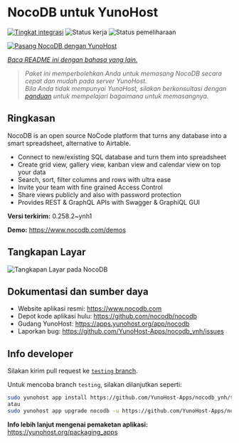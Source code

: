 <!--
N.B.: README ini dibuat secara otomatis oleh <https://github.com/YunoHost/apps/tree/master/tools/readme_generator>
Ini TIDAK boleh diedit dengan tangan.
-->

# NocoDB untuk YunoHost

[![Tingkat integrasi](https://dash.yunohost.org/integration/nocodb.svg)](https://ci-apps.yunohost.org/ci/apps/nocodb/) ![Status kerja](https://ci-apps.yunohost.org/ci/badges/nocodb.status.svg) ![Status pemeliharaan](https://ci-apps.yunohost.org/ci/badges/nocodb.maintain.svg)

[![Pasang NocoDB dengan YunoHost](https://install-app.yunohost.org/install-with-yunohost.svg)](https://install-app.yunohost.org/?app=nocodb)

*[Baca README ini dengan bahasa yang lain.](./ALL_README.md)*

> *Paket ini memperbolehkan Anda untuk memasang NocoDB secara cepat dan mudah pada server YunoHost.*  
> *Bila Anda tidak mempunyai YunoHost, silakan berkonsultasi dengan [panduan](https://yunohost.org/install) untuk mempelajari bagaimana untuk memasangnya.*

## Ringkasan

NocoDB is an open source NoCode platform that turns any database into a smart spreadsheet, alternative to Airtable.

* Connect to new/existing SQL database and turn them into spreadsheet
* Create grid view, gallery view, kanban view and calendar view on top your data
* Search, sort, filter columns and rows with ultra ease
* Invite your team with fine grained Access Control
* Share views publicly and also with password protection
* Provides REST & GraphQL APIs with Swagger & GraphiQL GUI


**Versi terkirim:** 0.258.2~ynh1

**Demo:** <https://www.nocodb.com/demos>

## Tangkapan Layar

![Tangkapan Layar pada NocoDB](./doc/screenshots/screenshot.png)

## Dokumentasi dan sumber daya

- Website aplikasi resmi: <https://www.nocodb.com>
- Depot kode aplikasi hulu: <https://github.com/nocodb/nocodb>
- Gudang YunoHost: <https://apps.yunohost.org/app/nocodb>
- Laporkan bug: <https://github.com/YunoHost-Apps/nocodb_ynh/issues>

## Info developer

Silakan kirim pull request ke [`testing` branch](https://github.com/YunoHost-Apps/nocodb_ynh/tree/testing).

Untuk mencoba branch `testing`, silakan dilanjutkan seperti:

```bash
sudo yunohost app install https://github.com/YunoHost-Apps/nocodb_ynh/tree/testing --debug
atau
sudo yunohost app upgrade nocodb -u https://github.com/YunoHost-Apps/nocodb_ynh/tree/testing --debug
```

**Info lebih lanjut mengenai pemaketan aplikasi:** <https://yunohost.org/packaging_apps>
